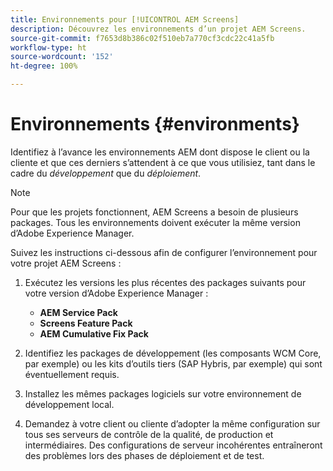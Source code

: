 ```yaml
---
title: Environnements pour [!UICONTROL AEM Screens]
description: Découvrez les environnements d’un projet AEM Screens.
source-git-commit: f7653d8b386c02f510eb7a770cf3cdc22c41a5fb
workflow-type: ht
source-wordcount: '152'
ht-degree: 100%

---
```



# Environnements {#environments}

Identifiez à l’avance les environnements AEM dont dispose le client ou la cliente et que ces derniers s’attendent à ce que vous utilisiez, tant dans le cadre du *développement* que du *déploiement*.

>[!NOTE]
>
>Pour que les projets fonctionnent, AEM Screens a besoin de plusieurs packages. Tous les environnements doivent exécuter la même version d’Adobe Experience Manager.

Suivez les instructions ci-dessous afin de configurer l’environnement pour votre projet AEM Screens :

1. Exécutez les versions les plus récentes des packages suivants pour votre version d’Adobe Experience Manager :

   * **AEM Service Pack**
   * **Screens Feature Pack**
   * **AEM Cumulative Fix Pack**

1. Identifiez les packages de développement (les composants WCM Core, par exemple) ou les kits d’outils tiers (SAP Hybris, par exemple) qui sont éventuellement requis.

1. Installez les mêmes packages logiciels sur votre environnement de développement local.

1. Demandez à votre client ou cliente d’adopter la même configuration sur tous ses serveurs de contrôle de la qualité, de production et intermédiaires. Des configurations de serveur incohérentes entraîneront des problèmes lors des phases de déploiement et de test.

